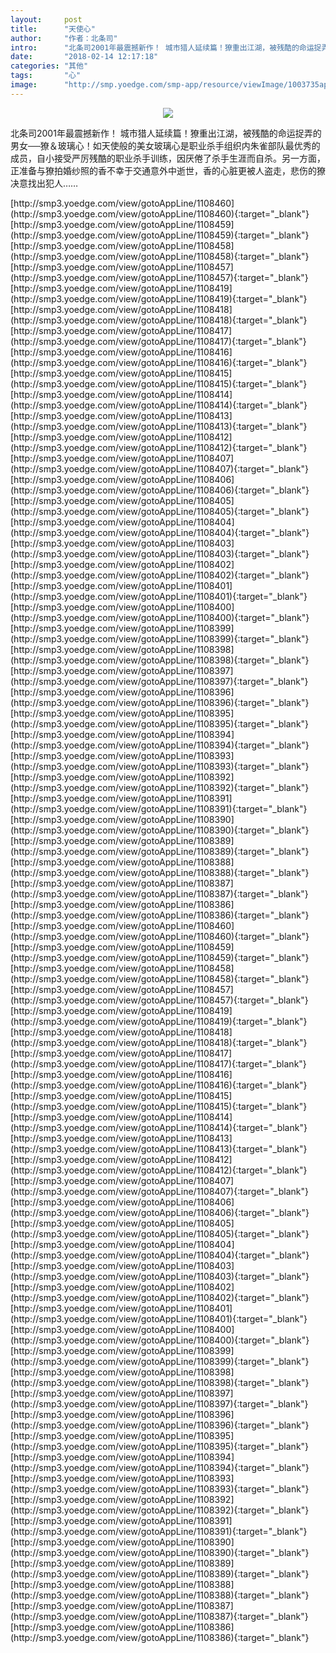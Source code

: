 ```yaml
---
layout:     post
title:      "天使心"
author:     "作者：北条司"
intro:      "北条司2001年最震撼新作！ 城市猎人延续篇！獠重出江湖，被残酷的命运捉弄的男女──獠＆玻璃心！如天使般的美女玻璃心是职业杀手组织内朱雀部队最优秀的成员，自小接受严厉残酷的职业杀手训练，因厌倦了杀手生涯而自杀。另一方面，正准备与獠拍婚纱照的香不幸于交通意外中逝世，香的心脏更被人盗走，悲伤的獠决意找出犯人……"
date:       "2018-02-14 12:17:18"
categories: "其他"
tags:       "心"
image:      "http://smp.yoedge.com/smp-app/resource/viewImage/1003735appline.png"
---
```

<div style="text-align: center">
<p><img src="http://smp.yoedge.com/smp-app/resource/viewImage/1003735appline.png"/></p>
</div>
<p class="post-meta">
<span>北条司2001年最震撼新作！ 城市猎人延续篇！獠重出江湖，被残酷的命运捉弄的男女──獠＆玻璃心！如天使般的美女玻璃心是职业杀手组织内朱雀部队最优秀的成员，自小接受严厉残酷的职业杀手训练，因厌倦了杀手生涯而自杀。另一方面，正准备与獠拍婚纱照的香不幸于交通意外中逝世，香的心脏更被人盗走，悲伤的獠决意找出犯人……</span>
</p>
[http://smp3.yoedge.com/view/gotoAppLine/1108460](http://smp3.yoedge.com/view/gotoAppLine/1108460){:target="_blank"}
[http://smp3.yoedge.com/view/gotoAppLine/1108459](http://smp3.yoedge.com/view/gotoAppLine/1108459){:target="_blank"}
[http://smp3.yoedge.com/view/gotoAppLine/1108458](http://smp3.yoedge.com/view/gotoAppLine/1108458){:target="_blank"}
[http://smp3.yoedge.com/view/gotoAppLine/1108457](http://smp3.yoedge.com/view/gotoAppLine/1108457){:target="_blank"}
[http://smp3.yoedge.com/view/gotoAppLine/1108419](http://smp3.yoedge.com/view/gotoAppLine/1108419){:target="_blank"}
[http://smp3.yoedge.com/view/gotoAppLine/1108418](http://smp3.yoedge.com/view/gotoAppLine/1108418){:target="_blank"}
[http://smp3.yoedge.com/view/gotoAppLine/1108417](http://smp3.yoedge.com/view/gotoAppLine/1108417){:target="_blank"}
[http://smp3.yoedge.com/view/gotoAppLine/1108416](http://smp3.yoedge.com/view/gotoAppLine/1108416){:target="_blank"}
[http://smp3.yoedge.com/view/gotoAppLine/1108415](http://smp3.yoedge.com/view/gotoAppLine/1108415){:target="_blank"}
[http://smp3.yoedge.com/view/gotoAppLine/1108414](http://smp3.yoedge.com/view/gotoAppLine/1108414){:target="_blank"}
[http://smp3.yoedge.com/view/gotoAppLine/1108413](http://smp3.yoedge.com/view/gotoAppLine/1108413){:target="_blank"}
[http://smp3.yoedge.com/view/gotoAppLine/1108412](http://smp3.yoedge.com/view/gotoAppLine/1108412){:target="_blank"}
[http://smp3.yoedge.com/view/gotoAppLine/1108407](http://smp3.yoedge.com/view/gotoAppLine/1108407){:target="_blank"}
[http://smp3.yoedge.com/view/gotoAppLine/1108406](http://smp3.yoedge.com/view/gotoAppLine/1108406){:target="_blank"}
[http://smp3.yoedge.com/view/gotoAppLine/1108405](http://smp3.yoedge.com/view/gotoAppLine/1108405){:target="_blank"}
[http://smp3.yoedge.com/view/gotoAppLine/1108404](http://smp3.yoedge.com/view/gotoAppLine/1108404){:target="_blank"}
[http://smp3.yoedge.com/view/gotoAppLine/1108403](http://smp3.yoedge.com/view/gotoAppLine/1108403){:target="_blank"}
[http://smp3.yoedge.com/view/gotoAppLine/1108402](http://smp3.yoedge.com/view/gotoAppLine/1108402){:target="_blank"}
[http://smp3.yoedge.com/view/gotoAppLine/1108401](http://smp3.yoedge.com/view/gotoAppLine/1108401){:target="_blank"}
[http://smp3.yoedge.com/view/gotoAppLine/1108400](http://smp3.yoedge.com/view/gotoAppLine/1108400){:target="_blank"}
[http://smp3.yoedge.com/view/gotoAppLine/1108399](http://smp3.yoedge.com/view/gotoAppLine/1108399){:target="_blank"}
[http://smp3.yoedge.com/view/gotoAppLine/1108398](http://smp3.yoedge.com/view/gotoAppLine/1108398){:target="_blank"}
[http://smp3.yoedge.com/view/gotoAppLine/1108397](http://smp3.yoedge.com/view/gotoAppLine/1108397){:target="_blank"}
[http://smp3.yoedge.com/view/gotoAppLine/1108396](http://smp3.yoedge.com/view/gotoAppLine/1108396){:target="_blank"}
[http://smp3.yoedge.com/view/gotoAppLine/1108395](http://smp3.yoedge.com/view/gotoAppLine/1108395){:target="_blank"}
[http://smp3.yoedge.com/view/gotoAppLine/1108394](http://smp3.yoedge.com/view/gotoAppLine/1108394){:target="_blank"}
[http://smp3.yoedge.com/view/gotoAppLine/1108393](http://smp3.yoedge.com/view/gotoAppLine/1108393){:target="_blank"}
[http://smp3.yoedge.com/view/gotoAppLine/1108392](http://smp3.yoedge.com/view/gotoAppLine/1108392){:target="_blank"}
[http://smp3.yoedge.com/view/gotoAppLine/1108391](http://smp3.yoedge.com/view/gotoAppLine/1108391){:target="_blank"}
[http://smp3.yoedge.com/view/gotoAppLine/1108390](http://smp3.yoedge.com/view/gotoAppLine/1108390){:target="_blank"}
[http://smp3.yoedge.com/view/gotoAppLine/1108389](http://smp3.yoedge.com/view/gotoAppLine/1108389){:target="_blank"}
[http://smp3.yoedge.com/view/gotoAppLine/1108388](http://smp3.yoedge.com/view/gotoAppLine/1108388){:target="_blank"}
[http://smp3.yoedge.com/view/gotoAppLine/1108387](http://smp3.yoedge.com/view/gotoAppLine/1108387){:target="_blank"}
[http://smp3.yoedge.com/view/gotoAppLine/1108386](http://smp3.yoedge.com/view/gotoAppLine/1108386){:target="_blank"}
[http://smp3.yoedge.com/view/gotoAppLine/1108460](http://smp3.yoedge.com/view/gotoAppLine/1108460){:target="_blank"}
[http://smp3.yoedge.com/view/gotoAppLine/1108459](http://smp3.yoedge.com/view/gotoAppLine/1108459){:target="_blank"}
[http://smp3.yoedge.com/view/gotoAppLine/1108458](http://smp3.yoedge.com/view/gotoAppLine/1108458){:target="_blank"}
[http://smp3.yoedge.com/view/gotoAppLine/1108457](http://smp3.yoedge.com/view/gotoAppLine/1108457){:target="_blank"}
[http://smp3.yoedge.com/view/gotoAppLine/1108419](http://smp3.yoedge.com/view/gotoAppLine/1108419){:target="_blank"}
[http://smp3.yoedge.com/view/gotoAppLine/1108418](http://smp3.yoedge.com/view/gotoAppLine/1108418){:target="_blank"}
[http://smp3.yoedge.com/view/gotoAppLine/1108417](http://smp3.yoedge.com/view/gotoAppLine/1108417){:target="_blank"}
[http://smp3.yoedge.com/view/gotoAppLine/1108416](http://smp3.yoedge.com/view/gotoAppLine/1108416){:target="_blank"}
[http://smp3.yoedge.com/view/gotoAppLine/1108415](http://smp3.yoedge.com/view/gotoAppLine/1108415){:target="_blank"}
[http://smp3.yoedge.com/view/gotoAppLine/1108414](http://smp3.yoedge.com/view/gotoAppLine/1108414){:target="_blank"}
[http://smp3.yoedge.com/view/gotoAppLine/1108413](http://smp3.yoedge.com/view/gotoAppLine/1108413){:target="_blank"}
[http://smp3.yoedge.com/view/gotoAppLine/1108412](http://smp3.yoedge.com/view/gotoAppLine/1108412){:target="_blank"}
[http://smp3.yoedge.com/view/gotoAppLine/1108407](http://smp3.yoedge.com/view/gotoAppLine/1108407){:target="_blank"}
[http://smp3.yoedge.com/view/gotoAppLine/1108406](http://smp3.yoedge.com/view/gotoAppLine/1108406){:target="_blank"}
[http://smp3.yoedge.com/view/gotoAppLine/1108405](http://smp3.yoedge.com/view/gotoAppLine/1108405){:target="_blank"}
[http://smp3.yoedge.com/view/gotoAppLine/1108404](http://smp3.yoedge.com/view/gotoAppLine/1108404){:target="_blank"}
[http://smp3.yoedge.com/view/gotoAppLine/1108403](http://smp3.yoedge.com/view/gotoAppLine/1108403){:target="_blank"}
[http://smp3.yoedge.com/view/gotoAppLine/1108402](http://smp3.yoedge.com/view/gotoAppLine/1108402){:target="_blank"}
[http://smp3.yoedge.com/view/gotoAppLine/1108401](http://smp3.yoedge.com/view/gotoAppLine/1108401){:target="_blank"}
[http://smp3.yoedge.com/view/gotoAppLine/1108400](http://smp3.yoedge.com/view/gotoAppLine/1108400){:target="_blank"}
[http://smp3.yoedge.com/view/gotoAppLine/1108399](http://smp3.yoedge.com/view/gotoAppLine/1108399){:target="_blank"}
[http://smp3.yoedge.com/view/gotoAppLine/1108398](http://smp3.yoedge.com/view/gotoAppLine/1108398){:target="_blank"}
[http://smp3.yoedge.com/view/gotoAppLine/1108397](http://smp3.yoedge.com/view/gotoAppLine/1108397){:target="_blank"}
[http://smp3.yoedge.com/view/gotoAppLine/1108396](http://smp3.yoedge.com/view/gotoAppLine/1108396){:target="_blank"}
[http://smp3.yoedge.com/view/gotoAppLine/1108395](http://smp3.yoedge.com/view/gotoAppLine/1108395){:target="_blank"}
[http://smp3.yoedge.com/view/gotoAppLine/1108394](http://smp3.yoedge.com/view/gotoAppLine/1108394){:target="_blank"}
[http://smp3.yoedge.com/view/gotoAppLine/1108393](http://smp3.yoedge.com/view/gotoAppLine/1108393){:target="_blank"}
[http://smp3.yoedge.com/view/gotoAppLine/1108392](http://smp3.yoedge.com/view/gotoAppLine/1108392){:target="_blank"}
[http://smp3.yoedge.com/view/gotoAppLine/1108391](http://smp3.yoedge.com/view/gotoAppLine/1108391){:target="_blank"}
[http://smp3.yoedge.com/view/gotoAppLine/1108390](http://smp3.yoedge.com/view/gotoAppLine/1108390){:target="_blank"}
[http://smp3.yoedge.com/view/gotoAppLine/1108389](http://smp3.yoedge.com/view/gotoAppLine/1108389){:target="_blank"}
[http://smp3.yoedge.com/view/gotoAppLine/1108388](http://smp3.yoedge.com/view/gotoAppLine/1108388){:target="_blank"}
[http://smp3.yoedge.com/view/gotoAppLine/1108387](http://smp3.yoedge.com/view/gotoAppLine/1108387){:target="_blank"}
[http://smp3.yoedge.com/view/gotoAppLine/1108386](http://smp3.yoedge.com/view/gotoAppLine/1108386){:target="_blank"}


